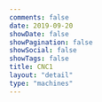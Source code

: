 ```yaml
---
comments: false
date: 2019-09-20
showDate: false
showPagination: false
showSocial: false
showTags: false
title: CNC1
layout: "detail"
type: "machines"
---
```



